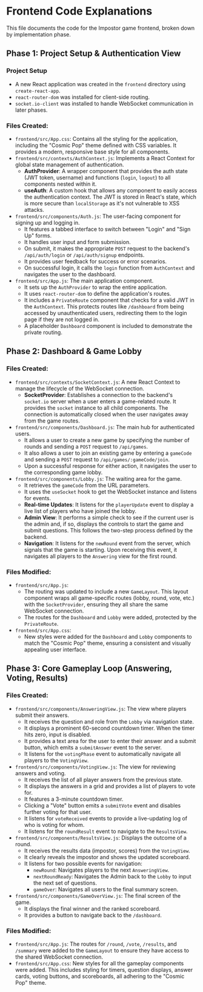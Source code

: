 # Frontend Code Explanations

This file documents the code for the Impostor game frontend, broken down by implementation phase.

## Phase 1: Project Setup & Authentication View

### Project Setup
*   A new React application was created in the `frontend` directory using `create-react-app`.
*   `react-router-dom` was installed for client-side routing.
*   `socket.io-client` was installed to handle WebSocket communication in later phases.

### Files Created:
*   `frontend/src/App.css`: Contains all the styling for the application, including the "Cosmic Pop" theme defined with CSS variables. It provides a modern, responsive base style for all components.
*   `frontend/src/contexts/AuthContext.js`: Implements a React Context for global state management of authentication.
    *   **AuthProvider**: A wrapper component that provides the auth state (JWT token, username) and functions (`login`, `logout`) to all components nested within it.
    *   **useAuth**: A custom hook that allows any component to easily access the authentication context. The JWT is stored in React's state, which is more secure than `localStorage` as it's not vulnerable to XSS attacks.
*   `frontend/src/components/Auth.js`: The user-facing component for signing up and logging in.
    *   It features a tabbed interface to switch between "Login" and "Sign Up" forms.
    *   It handles user input and form submission.
    *   On submit, it makes the appropriate `POST` request to the backend's `/api/auth/login` or `/api/auth/signup` endpoints.
    *   It provides user feedback for success or error scenarios.
    *   On successful login, it calls the `login` function from `AuthContext` and navigates the user to the dashboard.
*   `frontend/src/App.js`: The main application component.
    *   It sets up the `AuthProvider` to wrap the entire application.
    *   It uses `react-router-dom` to define the application's routes.
    *   It includes a `PrivateRoute` component that checks for a valid JWT in the `AuthContext`. This protects routes like `/dashboard` from being accessed by unauthenticated users, redirecting them to the login page if they are not logged in.
    *   A placeholder `Dashboard` component is included to demonstrate the private routing.

## Phase 2: Dashboard & Game Lobby

### Files Created:
*   `frontend/src/contexts/SocketContext.js`: A new React Context to manage the lifecycle of the WebSocket connection.
    *   **SocketProvider**: Establishes a connection to the backend's `socket.io` server when a user enters a game-related route. It provides the `socket` instance to all child components. The connection is automatically closed when the user navigates away from the game routes.
*   `frontend/src/components/Dashboard.js`: The main hub for authenticated users.
    *   It allows a user to create a new game by specifying the number of rounds and sending a `POST` request to `/api/games`.
    *   It also allows a user to join an existing game by entering a `gameCode` and sending a `POST` request to `/api/games/:gameCode/join`.
    *   Upon a successful response for either action, it navigates the user to the corresponding game lobby.
*   `frontend/src/components/Lobby.js`: The waiting area for the game.
    *   It retrieves the `gameCode` from the URL parameters.
    *   It uses the `useSocket` hook to get the WebSocket instance and listens for events.
    *   **Real-time Updates**: It listens for the `playerUpdate` event to display a live list of players who have joined the lobby.
    *   **Admin View**: It performs a simple check to see if the current user is the admin and, if so, displays the controls to start the game and submit questions. This follows the two-step process defined by the backend.
    *   **Navigation**: It listens for the `newRound` event from the server, which signals that the game is starting. Upon receiving this event, it navigates all players to the `Answering` view for the first round.

### Files Modified:
*   `frontend/src/App.js`:
    *   The routing was updated to include a new `GameLayout`. This layout component wraps all game-specific routes (lobby, round, vote, etc.) with the `SocketProvider`, ensuring they all share the same WebSocket connection.
    *   The routes for the `Dashboard` and `Lobby` were added, protected by the `PrivateRoute`.
*   `frontend/src/App.css`:
    *   New styles were added for the `Dashboard` and `Lobby` components to match the "Cosmic Pop" theme, ensuring a consistent and visually appealing user interface.

## Phase 3: Core Gameplay Loop (Answering, Voting, Results)

### Files Created:
*   `frontend/src/components/AnsweringView.js`: The view where players submit their answers.
    *   It receives the question and role from the `Lobby` via navigation state.
    *   It displays a prominent 60-second countdown timer. When the timer hits zero, input is disabled.
    *   It provides a text area for the user to enter their answer and a submit button, which emits a `submitAnswer` event to the server.
    *   It listens for the `votingPhase` event to automatically navigate all players to the `VotingView`.
*   `frontend/src/components/VotingView.js`: The view for reviewing answers and voting.
    *   It receives the list of all player answers from the previous state.
    *   It displays the answers in a grid and provides a list of players to vote for.
    *   It features a 3-minute countdown timer.
    *   Clicking a "Vote" button emits a `submitVote` event and disables further voting for that user.
    *   It listens for `voteReceived` events to provide a live-updating log of who is voting for whom.
    *   It listens for the `roundResult` event to navigate to the `ResultsView`.
*   `frontend/src/components/ResultsView.js`: Displays the outcome of a round.
    *   It receives the results data (impostor, scores) from the `VotingView`.
    *   It clearly reveals the impostor and shows the updated scoreboard.
    *   It listens for two possible events for navigation:
        *   `newRound`: Navigates players to the next `AnsweringView`.
        *   `nextRoundReady`: Navigates the Admin back to the `Lobby` to input the next set of questions.
        *   `gameOver`: Navigates all users to the final summary screen.
*   `frontend/src/components/GameOverView.js`: The final screen of the game.
    *   It displays the final winner and the ranked scoreboard.
    *   It provides a button to navigate back to the `/dashboard`.

### Files Modified:
*   `frontend/src/App.js`: The routes for `/round`, `/vote`, `/results`, and `/summary` were added to the `GameLayout` to ensure they have access to the shared WebSocket connection.
*   `frontend/src/App.css`: New styles for all the gameplay components were added. This includes styling for timers, question displays, answer cards, voting buttons, and scoreboards, all adhering to the "Cosmic Pop" theme.
